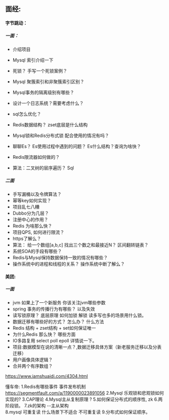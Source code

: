 ## 面经:

#### 	字节跳动：

##### 		 一面：

-  介绍项目

- Mysql 索引介绍一下     

- 死锁？ 手写一个死锁案例？
- Mysql 聚簇索引和非聚簇索引区别？
- Mysql事务的隔离级别有哪些？
- 设计一个日志系统？需要考虑什么？
- sql怎么优化？
- Redis数据结构？ zset底层是什么结构
- Mysql锁和Redis分布式锁 配合使用的情况有吗？
- 聊聊Es？ Es使用过程中遇到的问题？ Es什么结构？查询为啥快？
- Redis限流器如何做的？
- 算法：二叉树的层序遍历？  Sql

#####        二面

- 手写漏桶以及令牌算法？
- 幂等key如何实现？
- 项目乱七八糟
- Dubbo分为几层？
- 注册中心的作用？
- Redis 为啥那么快？
- 项目QPS, 如何进行限流？
- https了解么？
- 算法： 给一个数组[a,b,c] 找出三个数之和最接近N？   区间翻转链表？
- 系统SOA的手段有哪些？
- Redis与Mysql保持数据保持一致的情况有哪些？
- 操作系统中的进程和线程的关系？  操作系统中断了解么？

#### 美团:

##### 一面

- jvm 如果上了一个新服务 你该关注jvm哪些参数
- spring 事务的传播行为有哪些？ 以及失效
- 读写锁原理？ 底层原理 如何加锁 解锁 读多写也多的场景用什么锁。
- 数据迁移有哪些好的方式？ 怎么办？ 什么方法
- Redis 结构 + zset结构 + set如何保证唯一
- 为什么Redis 那么快？ 哪些方面
- IO多路复用 select poll epoll 详情说一下。
- 项目:数据模型在说的清晰一点？,数据迁移具体方案（新老服务迁移以及分表迁移）
- 用户画像具体逻辑？
- 合并两个有序数组？



https://www.iamshuaidi.com/4304.html

懂车帝:
1.Redis有哪些事件  事件发布机制   https://segmentfault.com/a/1190000023891056
2.Mysql 乐观锁和悲观锁如何实现的?
3.CAP理论
4.Mysql主从复制原理 ?
5.如何保证分布式的顺序性, zk
6.两阶段锁。
7.zk的架构  --主从架构  
8.mysql 可重复读   什么场景下不适合 不可重复读
9.分布式如何保证顺序。